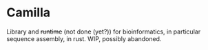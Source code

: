 # Camilla
Library and ~~runtime~~ (not done (yet?)) for bioinformatics, in particular sequence assembly, in rust. WIP, possibly abandoned.

